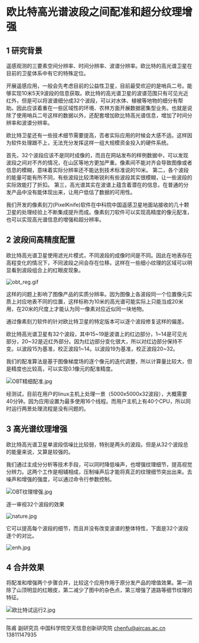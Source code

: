 # 欧比特高光谱波段之间配准和超分纹理增强

## 1 研究背景

遥感观测的三要素空间分辨率、时间分辨率、波谱分辨率。欧比特的高光谱卫星在目前的卫星体系中有它的特殊定位。

开展遥感应用，一般会先考虑目前的公益性卫星，目前最受欢迎的是哨兵二号。能够实现10米5天9波段的信息获取。欧比特的高光谱卫星的波谱范围只有可见光近红外，但是可以将波谱细分成32个波段，可以对水体、植被等地物的细分有帮助。因此应该着重在一些区域性的环境、农林方面开展数据密集型业务。也就是说除了使用哨兵二号这样的数据以外，还配套增加欧比特高光谱信息，增加了时间分辨率和波谱分辨率。

欧比特卫星还有一些技术细节需要提高，否者实际应用的时候会大感不适。这样因为软件处理跟不上，无法充分发挥这样一组大规模资金投入的硬件系统。

首先，32个波段应该不是同时成像的，而且在网站发布的样例数据中，可以发现波段之间对不齐的情况，在山区等地方更加严重。像素间不能对齐会导致图像或者信息的模糊，意味着实际分辨率还不能达到技术标准说的10米。
第二，各个波段的能量可能有所不同，有些波段比较清晰锐利有些波段其实很模糊，让一些波段的实际效能打了折扣。
第三，高光谱其实在波谱上蕴含着潜在的信息，在普通的分发产品中没有能体现出来，让用户低估了数据的可用性。

我们开发的像素刻刀(PixelKnife)软件在中科院中国遥感卫星地面站接收的几十颗卫星的处理经验上不断集成提升而成。像素刻刀软件可以实现高精度的像元配准，也可以实现高光谱信息的增强和超分辨率。


## 2 波段间高精度配置

欧比特高光谱卫星使用滤光片模式，不同波段的成像时间是不同。因此在地表存在高程变化的情况下，不同波段之间会存在位移。这样在一些细小纹理的区域可以明显看到波段组合上的红眼皮现象。

![obt_reg.gif](https://s2.loli.net/2022/07/05/wbIceuzPpgCtQnv.gif)

这样的问题上影响了图像产品的实质分辨率。因为图像上各波段同一个位置像元实质上对应地表不同的位置，这样标称为10米的高光谱可能实际上只能当成20米用，在20米的尺度上才能认为同一像素对应近似同一块地物。

通过像素刻刀软件的针对欧比特卫星的特定版本可以逐个波段修复这样的偏差。

欧比特高光谱卫星有32个波段，其中15~19是波谱上的红边部分，1~14是可见光部分，20~32是近红外部分。因为红边部分变化很大，所以对红边部分保持不变。以波段15为基准，校正波段1~14。以波段19为基准，校正波段20~32。

我们的配准算法是基于图像梯度场的逐个像元的迭代调整，所以计算量比较大，但是精度也比较高，可以实现0.1像元的配准精度。

![OBT精细配准.jpg](https://s2.loli.net/2022/12/07/BqwjrGSynUEiH8X.jpg)

经测试，目前在用户的linux主机上处理一景（5000x5000x32波段），大概需要40分钟。因为应用设置为最多使用16个线程。而用户主机上有40个CPU，所以同时运行两景处理流程是没有问题的。

## 3 高光谱纹理增强

欧比特高光谱卫星单波段信噪比比较弱，特别是两头的波段。但是从32个波段总的能量来说，又算是较强的。

我们通过主成分分析等技术手段，可以同时降低噪声，也增强纹理细节，提高视觉分辨力。这两个工作是相辅相成，压制噪声后才能将真正的纹理细节突出出来。去噪声和增强的强度，可以通过命令行参数控制。

![OBT纹理增强.jpg](https://s2.loli.net/2022/12/07/nfPXLbRaEjVvwhS.jpg)

逐一审视32个波段的效果

![nature.jpg](https://s2.loli.net/2022/09/12/5sSb1uO2UdiIYF6.jpg)

它可以提高每个波段的细节，而且并没有改变波谱的整体特性，下面是32个波段逐个的对比。

![enh.jpg](https://s2.loli.net/2022/09/12/mWXRZxtKwIDOj24.jpg)

## 4 合并效果

将配准和增强两个步骤合并，比较这个应用作用于原分发产品的增值效果。第一消除了山顶明显的红眼皮，第二减少了图中的杂色点，第三增强了道路等细节纹理的特征。

![欧比特试运行2.jpg](https://s2.loli.net/2024/01/02/Lh7TAeuKP3Fqrzn.jpg)



---

陈甫 副研究员
中国科学院空天信息创新研究院
chenfu@aircas.ac.cn
13811147935

